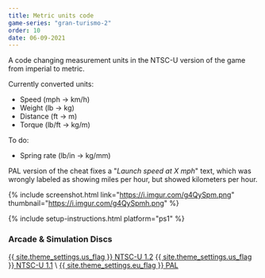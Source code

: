 ```yaml
---
title: Metric units code
game-series: "gran-turismo-2"
order: 10
date: 06-09-2021
---
```


A code changing measurement units in the NTSC-U version of the game from imperial to metric.

Currently converted units:
* Speed (mph -> km/h)
* Weight (lb -> kg)
* Distance (ft -> m)
* Torque (lb/ft -> kg/m)

To do:
* Spring rate (lb/in -> kg/mm)

PAL version of the cheat fixes a "*Launch speed at X mph*" text, which was wrongly labeled as showing miles per hour, but showed kilometers per hour.

{% include screenshot.html link="https://i.imgur.com/g4QySpm.png" thumbnail="https://i.imgur.com/g4QySpmh.png" %}

{% include setup-instructions.html platform="ps1" %}

### Arcade & Simulation Discs
<a href="https://github.com/CookiePLMonster/Console-Cheat-Codes/blob/master/PS1/Gran%20Turismo%202/Metric%20units/NTSC-U%201.2.cht" class="button" role="button" target="_blank">{{ site.theme_settings.us_flag }} NTSC-U 1.2</a>
<a href="https://github.com/CookiePLMonster/Console-Cheat-Codes/blob/master/PS1/Gran%20Turismo%202/Metric%20units/NTSC-U%201.1.cht" class="button" role="button" target="_blank">{{ site.theme_settings.us_flag }} NTSC-U 1.1</a> \\
<a href="https://github.com/CookiePLMonster/Console-Cheat-Codes/blob/master/PS1/Gran%20Turismo%202/Metric%20units/PAL.cht" class="button" role="button" target="_blank">{{ site.theme_settings.eu_flag }} PAL</a>